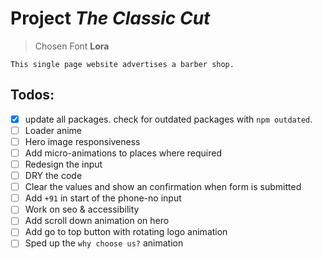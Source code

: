 # Project *The Classic Cut*

> Chosen Font **Lora**


    This single page website advertises a barber shop. 

## Todos:
- [x] update all packages. check for outdated packages with `npm outdated`.
- [ ] Loader anime
- [ ] Hero image responsiveness
- [ ] Add micro-animations to places where required
- [ ] Redesign the input
- [ ] DRY the code
- [ ] Clear the values and show an confirmation when form is submitted
- [ ] Add `+91` in start of the phone-no input
- [ ] Work on seo & accessibility
- [ ] Add scroll down animation on hero
- [ ] Add go to top button with rotating logo animation
- [ ] Sped up the  `why choose us?` animation